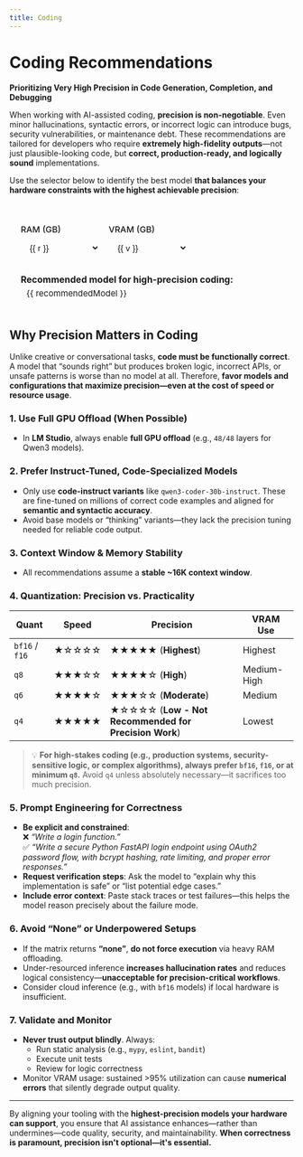 ```yaml
---
title: Coding
---
```


# Coding Recommendations  
**Prioritizing Very High Precision in Code Generation, Completion, and Debugging**

When working with AI-assisted coding, **precision is non-negotiable**. Even minor hallucinations, syntactic errors, or incorrect logic can introduce bugs, security vulnerabilities, or maintenance debt. These recommendations are tailored for developers who require **extremely high-fidelity outputs**—not just plausible-looking code, but **correct, production-ready, and logically sound** implementations.

Use the selector below to identify the best model **that balances your hardware constraints with the highest achievable precision**:

<script setup>
import { ref, computed } from 'vue'

const ram = ref(16)
const vram = ref(8)

const ramOptions = [16, 32, 64, 128]
const vramOptions = [0, 4, 6, 8, 12, 16, 24, 32]

const matrix = [
  ["None", "None", "None", "Qwen3 4B Instruct 2507 BF16 ", "Qwen3 4B Instruct 2507 BF16 ", "Phi-4 Q4", "Devstral Small Q6", "Devstral Small Q8 or Qwen3 Coder 30B A3B Instruct Q6"],
  ["None", "None", "None", "Qwen3 Coder 30B A3B Instruct Q6", "Qwen3 Coder 30B A3B Instruct Q6", "Qwen3 Coder 30B A3B Instruct Q6", "Qwen3 Coder 30B A3B Instruct Q8", "Qwen3 Coder 30B A3B Instruct Q8"],
  ["Qwen3 Coder 30B A3B Instruct Q6", "Qwen3 Coder 30B A3B Instruct Q6", "Qwen3 Coder 30B A3B Instruct Q6", "Qwen3 Coder 30B A3B Instruct Q8", "Qwen3 Coder 30B A3B Instruct q8", "Qwen3 Coder 30B A3B Instruct Q8", "Qwen3 Coder 30B A3B Instruct bf16", "Qwen3 Coder 30B A3B Instruct bf16"],
  ["Qwen3 Coder 30B A3B Instruct bf16", "Qwen3 Coder 30B A3B Instruct bf16", "Qwen3 Coder 30B A3B Instruct bf16", "Qwen3 Coder 30B A3B Instruct bf16", "Qwen3 Coder 30B A3B Instruct bf16", "Qwen3 Coder 30B A3B Instruct bf16", "Qwen3 Coder 30B A3B Instruct bf16", "Qwen3 Coder 30B A3B Instruct bf16"]
]

const recommendedModel = computed(() => {
  const ri = ramOptions.indexOf(ram.value)
  const vi = vramOptions.indexOf(vram.value)
  if (ri === -1 || vi === -1) return 'Invalid selection'
  const model = matrix[ri][vi]
  return model === 'None' || model === 'none' ? 'Not recommended' : model
})

const isRecommended = computed(() => {
  return recommendedModel.value !== 'Not recommended'
})
</script>

<style scoped>
.model-selector {
  margin: 2rem 0;
  padding: 1.25rem;
  border-radius: 12px;
  background-color: var(--vp-code-block-bg);
  border: 1px solid var(--vp-c-divider);
  font-size: 0.95rem;
}

.model-selector h3 {
  margin-top: 0;
  margin-bottom: 1rem;
  font-weight: 600;
}

.controls {
  display: flex;
  flex-wrap: wrap;
  gap: 1rem;
  margin-bottom: 1.25rem;
}

.control-group {
  display: flex;
  flex-direction: column;
  min-width: 140px;
}

.control-group label {
  font-weight: 500;
  margin-bottom: 0.375rem;
  color: var(--vp-c-text-1);
}

.control-group select {
  padding: 0.5rem 0.75rem;
  border: 1px solid var(--vp-c-border);
  border-radius: 6px;
  background: var(--vp-c-bg);
  color: var(--vp-c-text-1);
  font-size: 0.95rem;
  transition: border-color 0.2s;
}

.control-group select:focus {
  outline: none;
  border-color: var(--vp-c-brand);
  box-shadow: 0 0 0 2px rgba(66, 133, 244, 0.2);
}

.result {
  padding-top: 0.5rem;
  border-top: 1px solid var(--vp-c-divider);
  font-size: 1rem;
}

.result strong {
  display: block;
  margin-bottom: 0.375rem;
  color: var(--vp-c-text-1);
}

.result .model-name {
  padding: 0.375rem 0.625rem;
  border-radius: 6px;
  font-family: var(--vp-font-family-mono);
  font-size: 0.925em;
}

.result .not-recommended {
  color: var(--vp-c-text-3);
  background: transparent;
  font-style: italic;
}

.result .recommended {
  background-color: rgba(66, 133, 244, 0.1);
  color: var(--vp-c-brand);
}
</style>

<div class="model-selector">
  <div class="controls">
    <div class="control-group">
      <label for="ram-select">RAM (GB)</label>
      <select id="ram-select" v-model.number="ram">
        <option v-for="r in ramOptions" :key="r" :value="r">{{ r }}</option>
      </select>
    </div>
    <div class="control-group">
      <label for="vram-select">VRAM (GB)</label>
      <select id="vram-select" v-model.number="vram">
        <option v-for="v in vramOptions" :key="v" :value="v">{{ v }}</option>
      </select>
    </div>
  </div>

  <div class="result">
    <strong>Recommended model for high-precision coding:</strong>
    <span
      class="model-name"
      :class="isRecommended ? 'recommended' : 'not-recommended'"
    >
      {{ recommendedModel }}
    </span>
  </div>
</div>

## Why Precision Matters in Coding

Unlike creative or conversational tasks, **code must be functionally correct**. A model that “sounds right” but produces broken logic, incorrect APIs, or unsafe patterns is worse than no model at all. Therefore, **favor models and configurations that maximize precision—even at the cost of speed or resource usage**.

### 1. **Use Full GPU Offload (When Possible)**
- In **LM Studio**, always enable **full GPU offload** (e.g., `48/48` layers for Qwen3 models).

### 2. **Prefer Instruct-Tuned, Code-Specialized Models**
- Only use **code-instruct variants** like `qwen3-coder-30b-instruct`. These are fine-tuned on millions of correct code examples and aligned for **semantic and syntactic accuracy**.
- Avoid base models or “thinking” variants—they lack the precision tuning needed for reliable code output.

### 3. **Context Window & Memory Stability**
- All recommendations assume a **stable ~16K context window**.

### 4. **Quantization: Precision vs. Practicality**
| Quant | Speed | **Precision** | VRAM Use |
|------|-------|--------------|--------|
| `bf16` / `f16` | ★☆☆☆☆ | ★★★★★ (**Highest**) | Highest |
| `q8` | ★★★☆☆ | ★★★★☆ (**High**) | Medium-High |
| `q6` | ★★★★☆ | ★★★☆☆ (**Moderate**) | Medium |
| `q4` | ★★★★★ | ★☆☆☆☆ (**Low - Not Recommended for Precision Work**) | Lowest |

> 💡 **For high-stakes coding (e.g., production systems, security-sensitive logic, or complex algorithms), always prefer `bf16`, `f16`, or at minimum `q8`.** Avoid `q4` unless absolutely necessary—it sacrifices too much precision.

### 5. **Prompt Engineering for Correctness**
- **Be explicit and constrained**:  
  ❌ _“Write a login function.”_  
  ✅ _“Write a secure Python FastAPI login endpoint using OAuth2 password flow, with bcrypt hashing, rate limiting, and proper error responses.”_
- **Request verification steps**: Ask the model to “explain why this implementation is safe” or “list potential edge cases.”
- **Include error context**: Paste stack traces or test failures—this helps the model reason precisely about the failure mode.

### 6. **Avoid “None” or Underpowered Setups**
- If the matrix returns **“none”**, **do not force execution** via heavy RAM offloading.
- Under-resourced inference **increases hallucination rates** and reduces logical consistency—**unacceptable for precision-critical workflows**.
- Consider cloud inference (e.g., with `bf16` models) if local hardware is insufficient.

### 7. **Validate and Monitor**
- **Never trust output blindly**. Always:
  - Run static analysis (e.g., `mypy`, `eslint`, `bandit`)
  - Execute unit tests
  - Review for logic correctness
- Monitor VRAM usage: sustained >95% utilization can cause **numerical errors** that silently degrade output quality.

---

By aligning your tooling with the **highest-precision models your hardware can support**, you ensure that AI assistance enhances—rather than undermines—code quality, security, and maintainability. **When correctness is paramount, precision isn't optional—it's essential.**